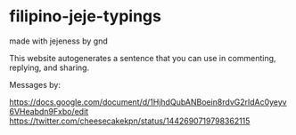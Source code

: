 # filipino-jeje-typings
made with jejeness by gnd

This website autogenerates a sentence that you can use in commenting, replying, and sharing. 


Messages by:

https://docs.google.com/document/d/1HjhdQubANBoein8rdvG2rldAc0yeyv6VHeabdn9Fxbo/edit
https://twitter.com/cheesecakekpn/status/1442690719798362115
